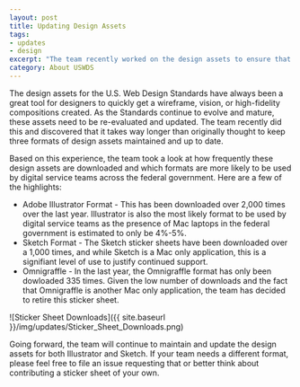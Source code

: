 ```yaml
---
layout: post
title: Updating Design Assets
tags:
- updates
- design
excerpt: "The team recently worked on the design assets to ensure that the latest components are present in the provided sticker sheets. These sticker sheets are meant to provide design teams with the assets they need to create wireframes or high-fidelity compositions quickly and effectively. The biggest change is the team's decision to retire the Omnigraffle sticker sheet."
category: About USWDS
---
```

The design assets for the U.S. Web Design Standards have always been a great tool for designers to quickly get a wireframe, vision, or high-fidelity compositions created. As the Standards continue to evolve and mature, these assets need to be re-evaluated and updated. The team recently did this and discovered that it takes way longer than originally thought to keep three formats of design assets maintained and up to date.

Based on this experience, the team took a look at how frequently these design assets are downloaded and which formats are more likely to be used by digital service teams across the federal government. Here are a few of the highlights:

* Adobe Illustrator Format - This has been downloaded over 2,000 times over the last year. Illustrator is also the most likely format to be used by digital service teams as the presence of Mac laptops in the federal government is estimated to only be 4%-5%.
* Sketch Format - The Sketch sticker sheets have been downloaded over a 1,000 times, and while Sketch is a Mac only application, this is a signifiant level of use to justify continued support.
* Omnigraffle - In the last year, the Omnigraffle format has only been dowloaded 335 times. Given the low number of downloads and the fact that Omnigraffle is another Mac only application, the team has decided to retire this sticker sheet.

![Sticker Sheet Downloads]({{ site.baseurl }}/img/updates/Sticker_Sheet_Downloads.png)

Going forward, the team will continue to maintain and update the design assets for both Illustrator and Sketch. If your team needs a different format, please feel free to file an issue requesting that or better think about contributing a sticker sheet of your own.

